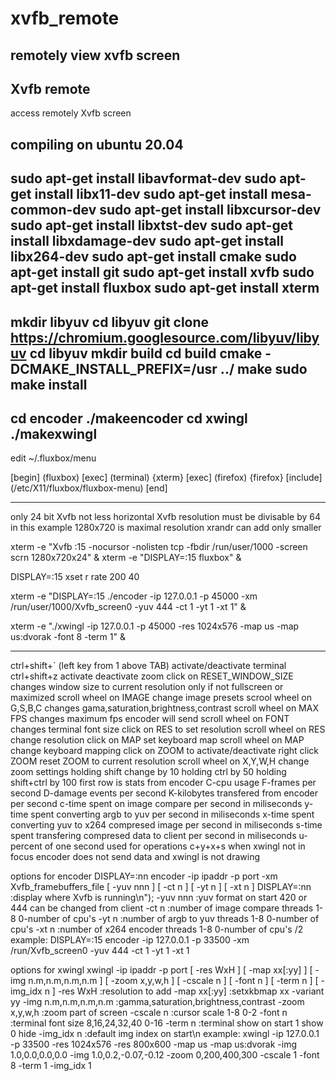 # xvfb_remote
remotely view xvfb screen
--------------------------

Xvfb remote
-----------
access remotely Xvfb screen

compiling on ubuntu 20.04
---------------------------------------
sudo apt-get install libavformat-dev
sudo apt-get install libx11-dev
sudo apt-get install mesa-common-dev
sudo apt-get install libxcursor-dev
sudo apt-get install libxtst-dev
sudo apt-get install libxdamage-dev
sudo apt-get install libx264-dev
sudo apt-get install cmake
sudo apt-get install git
sudo apt-get install xvfb
sudo apt-get install fluxbox
sudo apt-get install xterm
---------------------------------------
mkdir libyuv
cd libyuv
git clone https://chromium.googlesource.com/libyuv/libyuv
cd libyuv
mkdir build
cd build
cmake -DCMAKE_INSTALL_PREFIX=/usr ../
make
sudo make install
---------------------------------------
cd encoder
./makeencoder
cd xwingl
./makexwingl
---------------------------------------
edit ~/.fluxbox/menu

[begin] (fluxbox)
[exec] (terminal) {xterm}
[exec] (firefox) {firefox}
[include] (/etc/X11/fluxbox/fluxbox-menu)
[end]

---------------------------------------
only 24 bit Xvfb not less
horizontal Xvfb resolution must be divisable by 64
in this example 1280x720 is maximal resolution xrandr can add only smaller

xterm -e "Xvfb :15 -nocursor -nolisten tcp -fbdir /run/user/1000 -screen scrn 1280x720x24" &
xterm -e "DISPLAY=:15 fluxbox" &

DISPLAY=:15 xset r rate 200 40

xterm -e "DISPLAY=:15 ./encoder -ip 127.0.0.1 -p 45000 -xm /run/user/1000/Xvfb_screen0 -yuv 444 -ct 1 -yt 1 -xt 1" &

xterm -e "./xwingl -ip 127.0.0.1 -p 45000 -res 1024x576 -map us -map us:dvorak -font 8 -term 1" &

---------------------------------------
ctrl+shift+` (left key from 1 above TAB) activate/deactivate terminal
ctrl+shift+z activate deactivate zoom
click on RESET_WINDOW_SIZE changes window size to current resolution only if not fullscreen or maximized
scroll wheel on IMAGE change image presets
scrool wheel on G,S,B,C changes gama,saturation,brightness,contrast
scroll wheel on MAX FPS changes maximum fps encoder will send
scroll wheel on FONT changes terminal font size
click on RES to set resolution
scroll wheel on RES change resolution
click on MAP set keyboard map
scroll wheel on MAP change keyboard mapping
click on ZOOM to activate/deactivate
right click ZOOM reset ZOOM to current resolution
scroll wheel on X,Y,W,H change zoom settings holding shift change by 10 holding ctrl by 50 holding shift+ctrl by 100
first row is stats from encoder
		C-cpu usage
		F-frames per second
		D-damage events per second
		K-kilobytes transfered from encoder per second
		c-time spent on image compare per second in miliseconds
		y-time spent converting argb to yuv per second in miliseconds
		x-time spent converting yuv to x264 compresed image per second in miliseconds
		s-time spent transfering compresed data to client per second in miliseconds
		u-percent of one second used for operations c+y+x+s
when xwingl not in focus encoder does not send data and xwingl is not drawing

options for encoder
	DISPLAY=:nn encoder -ip ipaddr -p port -xm Xvfb_framebuffers_file [ -yuv nnn ] [ -ct n ] [ -yt n ] [ -xt n ]
		DISPLAY=:nn :display where Xvfb is running\n");
		-yuv nnn :yuv format on start 420 or 444 can be changed from client
		-ct n :number of image compare threads 1-8 0-number of cpu's
		-yt n :number of argb to yuv threads 1-8 0-number of cpu's
		-xt n :number of x264 encoder threads 1-8 0-number of cpu's /2
example: DISPLAY=:15 encoder -ip 127.0.0.1 -p 33500 -xm /run/Xvfb_screen0 -yuv 444 -ct 1 -yt 1 -xt 1

options for xwingl
	xwingl -ip ipaddr -p port [ -res WxH ] [ -map xx[:yy] ] [ -img n.m,n.m,n.m,n.m ] [ -zoom x,y,w,h ] [ -cscale n ] [ -font n ] [ -term n ] [ -img_idx n ]
		-res WxH :resolution to add
		-map xx[:yy] :setxkbmap xx -variant yy
		-img n.m,n.m,n.m,n.m :gamma,saturation,brightness,contrast
		-zoom x,y,w,h :zoom part of screen
		-cscale n :cursor scale 1-8 0-2
		-font n :terminal font size 8,16,24,32,40 0-16
		-term n :terminal show on start 1 show 0 hide
		-img_idx n :default img index on start\n
example: xwingl -ip 127.0.0.1 -p 33500 -res 1024x576 -res 800x600 -map us -map us:dvorak -img 1.0,0.0,0.0,0.0 -img 1.0,0.2,-0.07,-0.12 -zoom 0,200,400,300 -cscale 1 -font 8 -term 1 -img_idx 1
